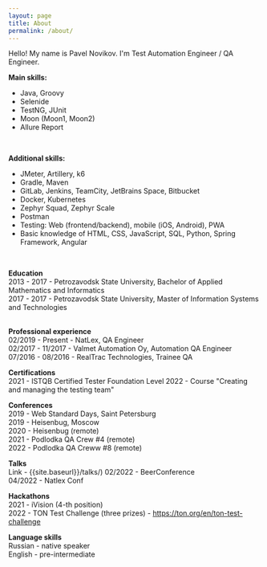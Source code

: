 ```yaml
---
layout: page
title: About
permalink: /about/
---
```


Hello! My name is Pavel Novikov. I'm Test Automation Engineer / QA Engineer. <br>

**Main skills:** <br>
- Java, Groovy
- Selenide
- TestNG, JUnit
- Moon (Moon1, Moon2)
- Allure Report
<br>

**Additional skills:** <br>
- JMeter, Artillery, k6
- Gradle, Maven
- GitLab, Jenkins, TeamCity, JetBrains Space, Bitbucket
- Docker, Kubernetes
- Zephyr Squad, Zephyr Scale
- Postman
- Testing: Web (frontend/backend), mobile (iOS, Android), PWA
- Basic knowledge of HTML, CSS, JavaScript, SQL, Python, Spring Framework, Angular
<br>

**Education** <br>
2013 - 2017 - Petrozavodsk State University, Bachelor of Applied Mathematics and Informatics <br>
2017 - 2017 - Petrozavodsk State University, Master of Information Systems and Technologies <br>
<br>

**Professional experience** <br>
02/2019 - Present - NatLex, QA Engineer <br>
02/2017 - 11/2017 - Valmet Automation Oy, Automation QA Engineer <br>
07/2016 - 08/2016 - RealTrac Technologies, Trainee QA
<br>

**Certifications** <br>
2021 - ISTQB Certified Tester Foundation Level
2022 - Course "Creating and managing the testing team"
<br>

**Conferences** <br>
2019 - Web Standard Days, Saint Petersburg <br>
2019 - Heisenbug, Moscow <br>
2020 - Heisenbug (remote) <br>
2021 - Podlodka QA Crew #4 (remote) <br>
2022 - Podlodka QA Creww #8 (remote)
<br>

**Talks** <br>
Link - {{site.baseurl}}/talks/)
02/2022 - BeerConference <br>
04/2022 - Natlex Conf
<br>

**Hackathons** <br>
2021 - iVision (4-th position) <br>
2022 - TON Test Challenge (three prizes) - <https://ton.org/en/ton-test-challenge>
<br>

**Language skills** <br>
Russian - native speaker <br>
English - pre-intermediate <br>
